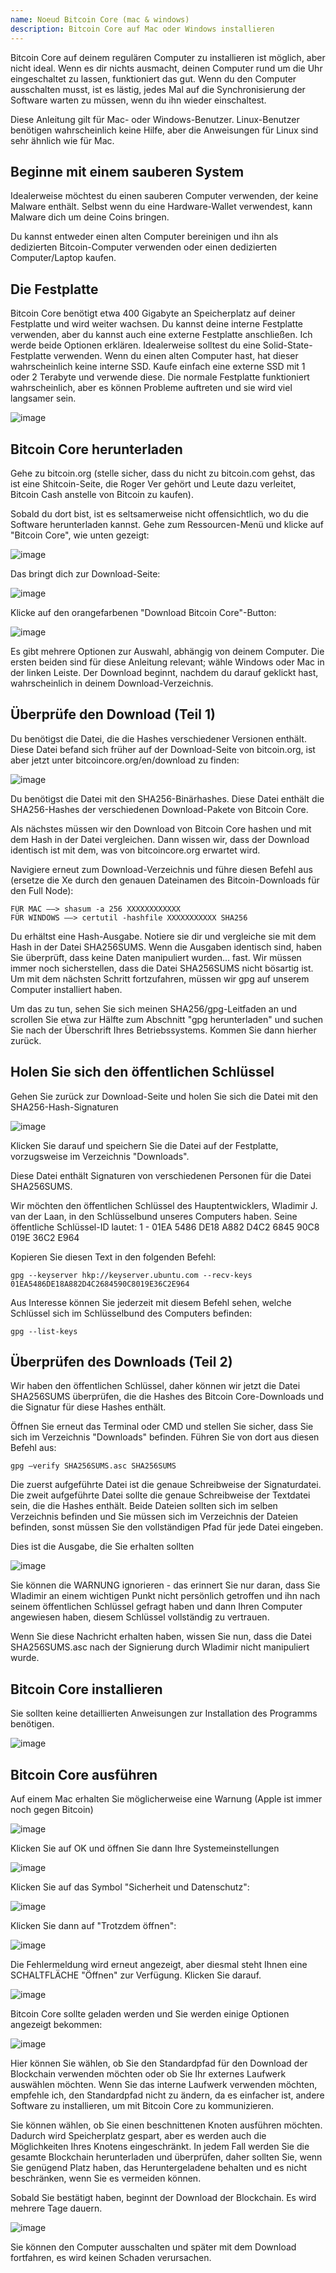```yaml
---
name: Noeud Bitcoin Core (mac & windows)
description: Bitcoin Core auf Mac oder Windows installieren
---
```


Bitcoin Core auf deinem regulären Computer zu installieren ist möglich, aber nicht ideal. Wenn es dir nichts ausmacht, deinen Computer rund um die Uhr eingeschaltet zu lassen, funktioniert das gut. Wenn du den Computer ausschalten musst, ist es lästig, jedes Mal auf die Synchronisierung der Software warten zu müssen, wenn du ihn wieder einschaltest.

Diese Anleitung gilt für Mac- oder Windows-Benutzer. Linux-Benutzer benötigen wahrscheinlich keine Hilfe, aber die Anweisungen für Linux sind sehr ähnlich wie für Mac.

## Beginne mit einem sauberen System

Idealerweise möchtest du einen sauberen Computer verwenden, der keine Malware enthält. Selbst wenn du eine Hardware-Wallet verwendest, kann Malware dich um deine Coins bringen.

Du kannst entweder einen alten Computer bereinigen und ihn als dedizierten Bitcoin-Computer verwenden oder einen dedizierten Computer/Laptop kaufen.

## Die Festplatte

Bitcoin Core benötigt etwa 400 Gigabyte an Speicherplatz auf deiner Festplatte und wird weiter wachsen. Du kannst deine interne Festplatte verwenden, aber du kannst auch eine externe Festplatte anschließen. Ich werde beide Optionen erklären. Idealerweise solltest du eine Solid-State-Festplatte verwenden. Wenn du einen alten Computer hast, hat dieser wahrscheinlich keine interne SSD. Kaufe einfach eine externe SSD mit 1 oder 2 Terabyte und verwende diese. Die normale Festplatte funktioniert wahrscheinlich, aber es können Probleme auftreten und sie wird viel langsamer sein.

![image](assets/1.png)

## Bitcoin Core herunterladen

Gehe zu bitcoin.org (stelle sicher, dass du nicht zu bitcoin.com gehst, das ist eine Shitcoin-Seite, die Roger Ver gehört und Leute dazu verleitet, Bitcoin Cash anstelle von Bitcoin zu kaufen).

Sobald du dort bist, ist es seltsamerweise nicht offensichtlich, wo du die Software herunterladen kannst. Gehe zum Ressourcen-Menü und klicke auf "Bitcoin Core", wie unten gezeigt:

![image](assets/2.png)

Das bringt dich zur Download-Seite:

![image](assets/3.png)

Klicke auf den orangefarbenen "Download Bitcoin Core"-Button:

![image](assets/4.png)

Es gibt mehrere Optionen zur Auswahl, abhängig von deinem Computer. Die ersten beiden sind für diese Anleitung relevant; wähle Windows oder Mac in der linken Leiste. Der Download beginnt, nachdem du darauf geklickt hast, wahrscheinlich in deinem Download-Verzeichnis.

## Überprüfe den Download (Teil 1)

Du benötigst die Datei, die die Hashes verschiedener Versionen enthält. Diese Datei befand sich früher auf der Download-Seite von bitcoin.org, ist aber jetzt unter bitcoincore.org/en/download zu finden:

![image](assets/5.png)

Du benötigst die Datei mit den SHA256-Binärhashes. Diese Datei enthält die SHA256-Hashes der verschiedenen Download-Pakete von Bitcoin Core.

Als nächstes müssen wir den Download von Bitcoin Core hashen und mit dem Hash in der Datei vergleichen. Dann wissen wir, dass der Download identisch ist mit dem, was von bitcoincore.org erwartet wird.

Navigiere erneut zum Download-Verzeichnis und führe diesen Befehl aus (ersetze die Xe durch den genauen Dateinamen des Bitcoin-Downloads für den Full Node):

```
FÜR MAC —–> shasum -a 256 XXXXXXXXXXXX
FÜR WINDOWS —–> certutil -hashfile XXXXXXXXXXX SHA256
```

Du erhältst eine Hash-Ausgabe. Notiere sie dir und vergleiche sie mit dem Hash in der Datei SHA256SUMS.
Wenn die Ausgaben identisch sind, haben Sie überprüft, dass keine Daten manipuliert wurden... fast. Wir müssen immer noch sicherstellen, dass die Datei SHA256SUMS nicht bösartig ist.
Um mit dem nächsten Schritt fortzufahren, müssen wir gpg auf unserem Computer installiert haben.

Um das zu tun, sehen Sie sich meinen SHA256/gpg-Leitfaden an und scrollen Sie etwa zur Hälfte zum Abschnitt "gpg herunterladen" und suchen Sie nach der Überschrift Ihres Betriebssystems. Kommen Sie dann hierher zurück.

## Holen Sie sich den öffentlichen Schlüssel

Gehen Sie zurück zur Download-Seite und holen Sie sich die Datei mit den SHA256-Hash-Signaturen

![image](assets/6.png)

Klicken Sie darauf und speichern Sie die Datei auf der Festplatte, vorzugsweise im Verzeichnis "Downloads".

Diese Datei enthält Signaturen von verschiedenen Personen für die Datei SHA256SUMS.

Wir möchten den öffentlichen Schlüssel des Hauptentwicklers, Wladimir J. van der Laan, in den Schlüsselbund unseres Computers haben. Seine öffentliche Schlüssel-ID lautet:
1 - 01EA 5486 DE18 A882 D4C2 6845 90C8 019E 36C2 E964

Kopieren Sie diesen Text in den folgenden Befehl:

```
gpg --keyserver hkp://keyserver.ubuntu.com --recv-keys 01EA5486DE18A882D4C2684590C8019E36C2E964
```

Aus Interesse können Sie jederzeit mit diesem Befehl sehen, welche Schlüssel sich im Schlüsselbund des Computers befinden:

```
gpg --list-keys
```

## Überprüfen des Downloads (Teil 2)

Wir haben den öffentlichen Schlüssel, daher können wir jetzt die Datei SHA256SUMS überprüfen, die die Hashes des Bitcoin Core-Downloads und die Signatur für diese Hashes enthält.

Öffnen Sie erneut das Terminal oder CMD und stellen Sie sicher, dass Sie sich im Verzeichnis "Downloads" befinden. Führen Sie von dort aus diesen Befehl aus:

```
gpg –verify SHA256SUMS.asc SHA256SUMS
```

Die zuerst aufgeführte Datei ist die genaue Schreibweise der Signaturdatei. Die zweit aufgeführte Datei sollte die genaue Schreibweise der Textdatei sein, die die Hashes enthält. Beide Dateien sollten sich im selben Verzeichnis befinden und Sie müssen sich im Verzeichnis der Dateien befinden, sonst müssen Sie den vollständigen Pfad für jede Datei eingeben.

Dies ist die Ausgabe, die Sie erhalten sollten

![image](assets/7.png)

Sie können die WARNUNG ignorieren - das erinnert Sie nur daran, dass Sie Wladimir an einem wichtigen Punkt nicht persönlich getroffen und ihn nach seinem öffentlichen Schlüssel gefragt haben und dann Ihren Computer angewiesen haben, diesem Schlüssel vollständig zu vertrauen.

Wenn Sie diese Nachricht erhalten haben, wissen Sie nun, dass die Datei SHA256SUMS.asc nach der Signierung durch Wladimir nicht manipuliert wurde.

## Bitcoin Core installieren

Sie sollten keine detaillierten Anweisungen zur Installation des Programms benötigen.

![image](assets/8.png)

## Bitcoin Core ausführen

Auf einem Mac erhalten Sie möglicherweise eine Warnung (Apple ist immer noch gegen Bitcoin)

![image](assets/9.png)

Klicken Sie auf OK und öffnen Sie dann Ihre Systemeinstellungen

![image](assets/10.png)

Klicken Sie auf das Symbol "Sicherheit und Datenschutz":

![image](assets/11.png)

Klicken Sie dann auf "Trotzdem öffnen":

![image](assets/12.png)

Die Fehlermeldung wird erneut angezeigt, aber diesmal steht Ihnen eine SCHALTFLÄCHE "Öffnen" zur Verfügung. Klicken Sie darauf.

![image](assets/13.png)

Bitcoin Core sollte geladen werden und Sie werden einige Optionen angezeigt bekommen:

![image](assets/14.png)

Hier können Sie wählen, ob Sie den Standardpfad für den Download der Blockchain verwenden möchten oder ob Sie Ihr externes Laufwerk auswählen möchten. Wenn Sie das interne Laufwerk verwenden möchten, empfehle ich, den Standardpfad nicht zu ändern, da es einfacher ist, andere Software zu installieren, um mit Bitcoin Core zu kommunizieren.

Sie können wählen, ob Sie einen beschnittenen Knoten ausführen möchten. Dadurch wird Speicherplatz gespart, aber es werden auch die Möglichkeiten Ihres Knotens eingeschränkt. In jedem Fall werden Sie die gesamte Blockchain herunterladen und überprüfen, daher sollten Sie, wenn Sie genügend Platz haben, das Heruntergeladene behalten und es nicht beschränken, wenn Sie es vermeiden können.

Sobald Sie bestätigt haben, beginnt der Download der Blockchain. Es wird mehrere Tage dauern.

![image](assets/15.png)

Sie können den Computer ausschalten und später mit dem Download fortfahren, es wird keinen Schaden verursachen.
